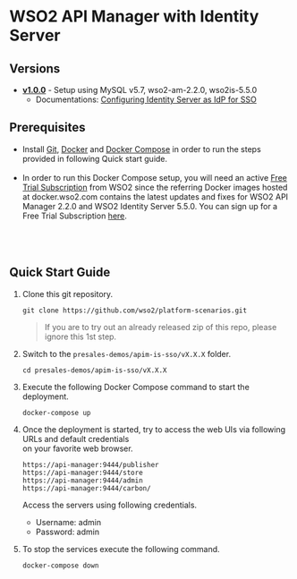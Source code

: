 # WSO2 API Manager with Identity Server


## Versions
* [**v1.0.0**](v1.0.0) - Setup using MySQL v5.7, wso2-am-2.2.0, wso2is-5.5.0
  * Documentations: [Configuring Identity Server as IdP for SSO](https://docs.wso2.com/display/AM200/Configuring+Identity+Server+as+IdP+for+SSO)

## Prerequisites

 * Install [Git](https://git-scm.com/book/en/v2/Getting-Started-Installing-Git), [Docker](https://www.docker.com/get-docker) and [Docker Compose](https://docs.docker.com/compose/install/#install-compose)
   in order to run the steps provided in following Quick start guide. <br><br>
 * In order to run this Docker Compose setup, you will need an active [Free Trial Subscription](https://wso2.com/free-trial-subscription)
   from WSO2 since the referring Docker images hosted at docker.wso2.com contains the latest updates and fixes for WSO2 API Manager 2.2.0 and
   WSO2 Identity Server 5.5.0. You can sign up for a Free Trial Subscription [here](https://wso2.com/free-trial-subscription). <br><br>
  <br><br>
## Quick Start Guide

1. Clone this git repository.
    ```
    git clone https://github.com/wso2/platform-scenarios.git
    ```
    > If you are to try out an already released zip of this repo, please ignore this 1st step.

2. Switch to the `presales-demos/apim-is-sso/vX.X.X` folder.
    ```
    cd presales-demos/apim-is-sso/vX.X.X
    ```

3. Execute the following Docker Compose command to start the deployment.
    ```
    docker-compose up
    ```

4. Once the deployment is started, try to access the web UIs via following URLs and default credentials <br>
   on your favorite web browser.

   ```
   https://api-manager:9444/publisher
   https://api-manager:9444/store
   https://api-manager:9444/admin
   https://api-manager:9444/carbon/
   ```
   Access the servers using following credentials.


   * Username: admin <br>
   * Password: admin


5. To stop the services execute the following command.
    ```
    docker-compose down
    ```